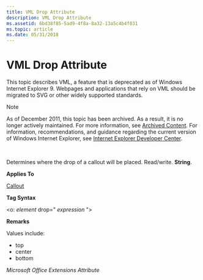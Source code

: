 ```yaml
---
title: VML Drop Attribute
description: VML Drop Attribute
ms.assetid: 6bd38f85-5ad9-4f8a-8a32-13a5c4b4f031
ms.topic: article
ms.date: 05/31/2018
---
```


# VML Drop Attribute

This topic describes VML, a feature that is deprecated as of Windows Internet Explorer 9. Webpages and applications that rely on VML should be migrated to SVG or other widely supported standards.

> [!Note]  
> As of December 2011, this topic has been archived. As a result, it is no longer actively maintained. For more information, see [Archived Content](https://docs.microsoft.com/previous-versions/windows/internet-explorer/ie-developer/). For information, recommendations, and guidance regarding the current version of Windows Internet Explorer, see [Internet Explorer Developer Center](https://msdn.microsoft.com/ie/).

 

Determines where the drop of a callout will be placed. Read/write. **String**.

**Applies To**

[Callout](msdn-online-vml-callout-element.md)

**Tag Syntax**

<o: *element* drop=" *expression* ">

**Remarks**

Values include:

-   top
-   center
-   bottom

*Microsoft Office Extensions Attribute*

 

 




